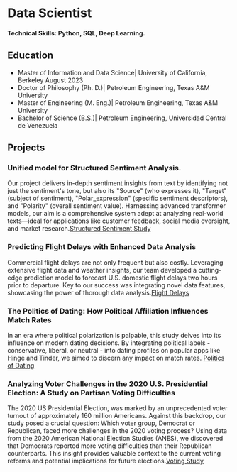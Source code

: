 # Data Scientist
#### Technical Skills: Python, SQL, Deep Learning.

## Education
- Master of Information and Data Science| University of California, Berkeley August 2023
- Doctor of Philosophy (Ph. D.)| Petroleum Engineering, Texas A&M University 
- Master of Engineering (M. Eng.)| Petroleum Engineering, Texas A&M University
- Bachelor of Science (B.S.)| Petroleum Engineering, Universidad Central de Venezuela

## Projects
### Unified model for Structured Sentiment Analysis.
Our project delivers in-depth sentiment insights from text by identifying not just the sentiment's tone, but also its "Source" (who expresses it), "Target" (subject of sentiment), "Polar_expression" (specific sentiment descriptors), and "Polarity" (overall sentiment value). Harnessing advanced transformer models, our aim is a comprehensive system adept at analyzing real-world texts—ideal for applications like customer feedback, social media oversight, and market research.[Structured Sentiment Study](https://github.com/njrondon/w203_2020_election)

### Predicting Flight Delays with Enhanced Data Analysis
Commercial flight delays are not only frequent but also costly. Leveraging extensive flight data and weather insights, our team developed a cutting-edge prediction model to forecast U.S. domestic flight delays two hours prior to departure. Key to our success was integrating novel data features, showcasing the power of thorough data analysis.[Flight Delays](https://github.com/njrondon/w203_2020_election)

### The Politics of Dating: How Political Affiliation Influences Match Rates
In an era where political polarization is palpable, this study delves into its influence on modern dating decisions. By integrating political labels - conservative, liberal, or neutral - into dating profiles on popular apps like Hinge and Tinder, we aimed to discern any impact on match rates. [Politics of Dating](https://github.com/njrondon/w203_2020_election)

### Analyzing Voter Challenges in the 2020 U.S. Presidential Election: A Study on Partisan Voting Difficulties 
The 2020 US Presidential Election, was marked by an unprecedented voter turnout of approximately 160 million Americans. Against this backdrop, our study posed a crucial question: Which voter group, Democrat or Republican, faced more challenges in the 2020 voting process? Using data from the 2020 American National Election Studies (ANES), we discovered that Democrats reported more voting difficulties than their Republican counterparts. This insight provides valuable context to the current voting reforms and potential implications for future elections.[Voting Study](https://github.com/njrondon/w203_2020_election)

